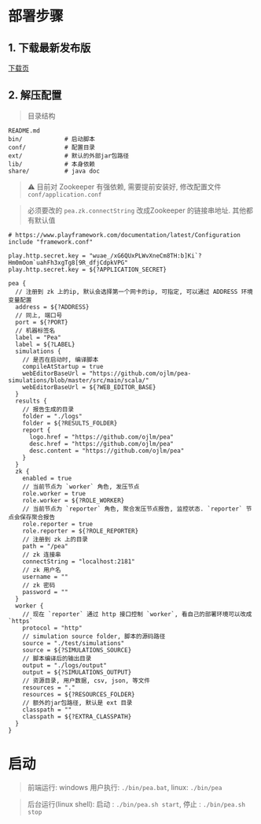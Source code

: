 # 部署步骤

## 1. 下载最新发布版

[下载页](/zh-cn/pea/download)

## 2. 解压配置

> 目录结构
```
README.md
bin/            # 启动脚本
conf/           # 配置目录
ext/            # 默认的外部jar包路径
lib/            # 本身依赖
share/          # java doc
```

> ⚠️ 目前对 Zookeeper 有强依赖, 需要提前安装好, 修改配置文件 `conf/application.conf`

> 必须要改的 `pea.zk.connectString` 改成Zookeeper 的链接串地址. 其他都有默认值


```
# https://www.playframework.com/documentation/latest/Configuration
include "framework.conf"

play.http.secret.key = "wuae_/xG6QUxPLWvXneCm8TH:b]Ki`?Hm0mOom`uahFh3xgTg8[9R_dfjCdpkVPG"
play.http.secret.key = ${?APPLICATION_SECRET}

pea {
  // 注册到 zk 上的ip, 默认会选择第一个网卡的ip, 可指定, 可以通过 ADDRESS 环境变量配置
  address = ${?ADDRESS}
  // 同上, 端口号
  port = ${?PORT}
  // 机器标签名
  label = "Pea"
  label = ${?LABEL}
  simulations {
    // 是否在启动时, 编译脚本
    compileAtStartup = true
    webEditorBaseUrl = "https://github.com/ojlm/pea-simulations/blob/master/src/main/scala/"
    webEditorBaseUrl = ${?WEB_EDITOR_BASE}
  }
  results {
    // 报告生成的目录
    folder = "./logs"
    folder = ${?RESULTS_FOLDER}
    report {
      logo.href = "https://github.com/ojlm/pea"
      desc.href = "https://github.com/ojlm/pea"
      desc.content = "https://github.com/ojlm/pea"
    }
  }
  zk {
    enabled = true
    // 当前节点为 `worker` 角色, 发压节点
    role.worker = true
    role.worker = ${?ROLE_WORKER}
    // 当前节点为 `reporter` 角色, 聚合发压节点报告, 监控状态. `reporter` 节点会保存聚合报告
    role.reporter = true
    role.reporter = ${?ROLE_REPORTER}
    // 注册到 zk 上的目录
    path = "/pea"
    // zk 连接串
    connectString = "localhost:2181"
    // zk 用户名
    username = ""
    // zk 密码
    password = ""
  }
  worker {
    // 现在 `reporter` 通过 http 接口控制 `worker`, 看自己的部署环境可以改成 `https`
    protocol = "http"
    // simulation source folder, 脚本的源码路径
    source = "./test/simulations"
    source = ${?SIMULATIONS_SOURCE}
    // 脚本编译后的输出目录
    output = "./logs/output"
    output = ${?SIMULATIONS_OUTPUT}
    // 资源目录, 用户数据, csv, json, 等文件
    resources = "."
    resources = ${?RESOURCES_FOLDER}
    // 额外的jar包路径, 默认是 ext 目录
    classpath = ""
    classpath = ${?EXTRA_CLASSPATH}
  }
}
```

# 启动

> 前端运行: windows 用户执行: `./bin/pea.bat`, linux: `./bin/pea`

> 后台运行(linux shell): 启动 : `./bin/pea.sh start`, 停止 : `./bin/pea.sh stop`
